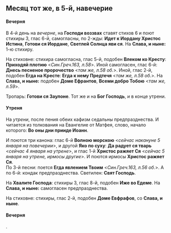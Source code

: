 
## Месяц тот же, в 5-й, навечерие

#### Вечерня

В 4-й день на *вечерне*, на **Господи воззвах** ставят стихов 6 и поют стихиры 3, глас 6-й, самогласны, 
по 2-жды: **Идет к Иордану Христос Истина**, **Готови ся Иордане**, **Светлей Солнца яви ся**. 
На **Слава, и ныне:** 1-ю стихиру.   

На стиховне: стихира самогласна, глас 5-й, подобен **Влеком ко Кресту**: **Приходяй плотию** <*Син.Греч.163, л.58*>. 
Иной самогласен, глас 6-й: **Днесь песненое пророчество** <*там же, л.58 об.*>. 
Иной, глас 2-й, подобен **Егда на Кресте**: **Егда к нему Предтечя** <*там же, л.58 об.*>. 
На **Слава, и ныне:** подобен **Доме Ефрантов**, **Всеми добро Тобою** <*там же, л.59*>.  

Тропарь: **Готови ся Заулоне**. Тот же и на **Бог Господь**, и в конце утрени.

#### Утреня

На *утрени*, после пения обеих кафизм седальны предпразднества. И читается из толкования на Евангелие 
от Матфея, слово, начало которого: **Во оны дни прииде Иоанн**. 

И поются три канона: глас 6-й **Волною морскою** <*сейчас накануне 5 января на повечерии*>, 
и другой **Яко по суху**: **Да радует ся тварь** <*сейчас 4 января на утрене*>, 
и глас 1-й **Христос ражяет Ся** <*сейчас 5 января на утрене, ирмосы другие*>. 
И поются ирмосы **Христос ражяет Ся**.   
По 3-й песни: поется **Егда явлением Твоим** <*Син.Греч.163, л.56 об.*>. 
А по 6-й: кондак предпразднества. 
Светилен: **Свят Господь**. 

На **Хвалите Господа**: стихиры 3, глас 8-й, подобен **Иже во Едеме**. На **Слава, и ныне:** 
самогласен предпразднества. 

На стиховне: стихиры, глас 2-й, подобен **Доме Евфрафов**, со **Слава, и ныне**. 

#### Вечерня

. 
 